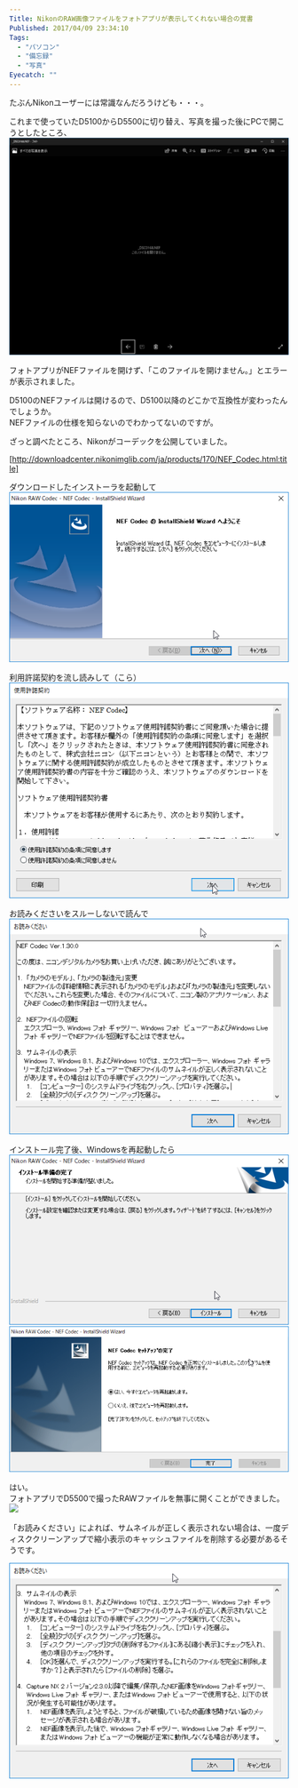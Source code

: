 ```yaml
---
Title: NikonのRAW画像ファイルをフォトアプリが表示してくれない場合の覚書
Published: 2017/04/09 23:34:10
Tags:
  - "パソコン"
  - "備忘録"
  - "写真"
Eyecatch: ""
---
```

たぶんNikonユーザーには常識なんだろうけども・・・。  

これまで使っていたD5100からD5500に切り替え、写真を撮った後にPCで開こうとしたところ、  
![](20170409232615.png)  

フォトアプリがNEFファイルを開けず、「このファイルを開けません。」とエラーが表示されました。  

D5100のNEFファイルは開けるので、D5100以降のどこかで互換性が変わったんでしょうか。  
NEFファイルの仕様を知らないのでわかってないのですが。  

ざっと調べたところ、Nikonがコーデックを公開していました。  

[http://downloadcenter.nikonimglib.com/ja/products/170/NEF_Codec.html:title]

ダウンロードしたインストーラを起動して
![](20170409232917.png) 

利用許諾契約を流し読みして（こら）
![](20170409232940.png) 

お読みくださいをスルーしないで読んで
![](20170409233006.png) 

インストール完了後、Windowsを再起動したら
![](20170409233103.png) 
![](20170409233107.png) 


はい。  
フォトアプリでD5500で撮ったRAWファイルを無事に開くことができました。  
![](20170409233121.png) 

「お読みください」によれば、サムネイルが正しく表示されない場合は、一度ディスククリーンアップで縮小表示のキャッシュファイルを削除する必要があるそうです。  

![](20170409233257.png) 

